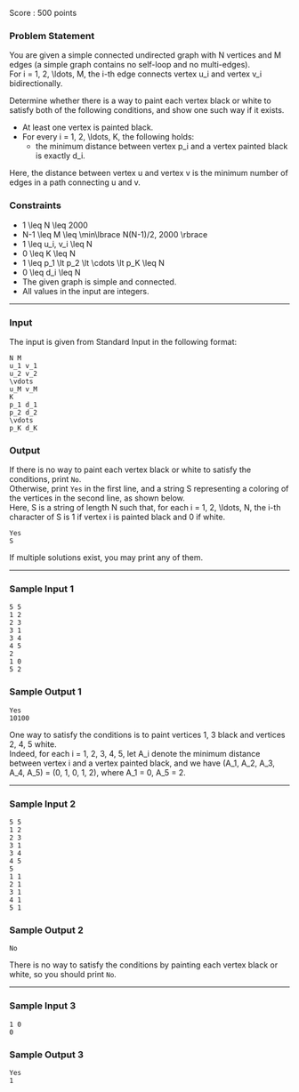 Score : 500 points

### Problem Statement

You are given a simple connected undirected graph with N vertices and M edges (a simple graph contains no self-loop and no multi-edges).  
For i = 1, 2, \ldots, M, the i-th edge connects vertex u\_i and vertex v\_i bidirectionally.

Determine whether there is a way to paint each vertex black or white to satisfy both of the following conditions, and show one such way if it exists.

* At least one vertex is painted black.
* For every i = 1, 2, \ldots, K, the following holds:
  + the minimum distance between vertex p\_i and a vertex painted black is exactly d\_i.

Here, the distance between vertex u and vertex v is the minimum number of edges in a path connecting u and v.

### Constraints

* 1 \leq N \leq 2000
* N-1 \leq M \leq \min\lbrace N(N-1)/2, 2000 \rbrace
* 1 \leq u\_i, v\_i \leq N
* 0 \leq K \leq N
* 1 \leq p\_1 \lt p\_2 \lt \cdots \lt p\_K \leq N
* 0 \leq d\_i \leq N
* The given graph is simple and connected.
* All values in the input are integers.

---

### Input

The input is given from Standard Input in the following format:

```
N M
u_1 v_1
u_2 v_2
\vdots
u_M v_M
K
p_1 d_1
p_2 d_2
\vdots
p_K d_K
```

### Output

If there is no way to paint each vertex black or white to satisfy the conditions, print `No`.  
Otherwise, print `Yes` in the first line, and a string S representing a coloring of the vertices in the second line, as shown below.  
Here, S is a string of length N such that, for each i = 1, 2, \ldots, N, the i-th character of S is 1 if vertex i is painted black and 0 if white.

```
Yes
S
```

If multiple solutions exist, you may print any of them.

---

### Sample Input 1

```
5 5
1 2
2 3
3 1
3 4
4 5
2
1 0
5 2
```

### Sample Output 1

```
Yes
10100
```

One way to satisfy the conditions is to paint vertices 1, 3 black and vertices 2, 4, 5 white.  
Indeed, for each i = 1, 2, 3, 4, 5, let A\_i denote the minimum distance between vertex i and a vertex painted black, and we have (A\_1, A\_2, A\_3, A\_4, A\_5) = (0, 1, 0, 1, 2), where A\_1 = 0, A\_5 = 2.

---

### Sample Input 2

```
5 5
1 2
2 3
3 1
3 4
4 5
5
1 1
2 1
3 1
4 1
5 1
```

### Sample Output 2

```
No
```

There is no way to satisfy the conditions by painting each vertex black or white, so you should print `No`.

---

### Sample Input 3

```
1 0
0
```

### Sample Output 3

```
Yes
1
```